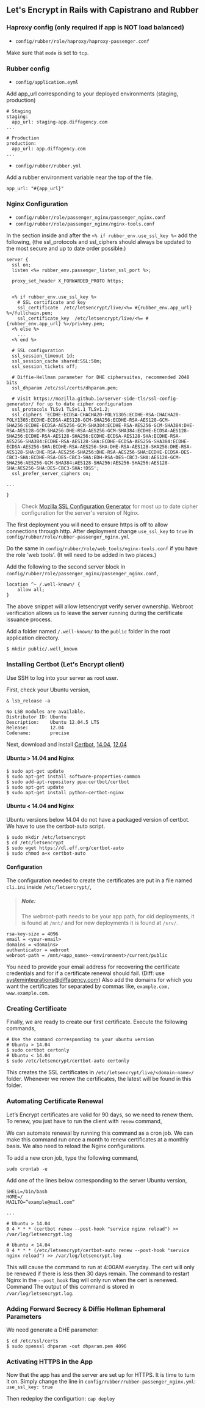 ## Let's Encrypt in Rails with Capistrano and Rubber

### Haproxy config (only required if app is NOT load balanced)
* `config/rubber/role/haproxy/haproxy-passenger.conf`

Make sure that `mode` is set to `tcp`.
### Rubber config

* `config/application.eyml`

Add app_url corresponding to your deployed environments (staging, production)

```
# Staging
staging:
  app_url: staging-app.diffagency.com
...

# Production
production:
  app_url: app.diffagency.com
...
```

* `config/rubber/rubber.yml`

Add a rubber environment variable near the top of the file.

```
app_url: "#{app_url}"
```
### Nginx Configuration

* `config/rubber/role/passenger_nginx/passenger_nginx.conf`
* `config/rubber/role/passenger_nginx/nginx-tools.conf`

In the section inside and after the `<% if rubber_env.use_ssl_key %>` add the following, (the ssl\_protocols and ssl\_ciphers should always be updated to the most secure and up to date order possible.)

```
server {
  ssl on;
  listen <%= rubber_env.passenger_listen_ssl_port %>;

  proxy_set_header X_FORWARDED_PROTO https;


  <% if rubber_env.use_ssl_key %>
    # SSL certificate and key
    ssl_certificate  /etc/letsencrypt/live/<%= #{rubber_env.app_url} %>/fullchain.pem;
    ssl_certificate_key  /etc/letsencrypt/live/<%= #{rubber_env.app_url} %>/privkey.pem;
  <% else %>
    ...
  <% end %>

  # SSL configuration
  ssl_session_timeout 1d;
  ssl_session_cache shared:SSL:50m;
  ssl_session_tickets off;

  # Diffie-Hellman parameter for DHE ciphersuites, recommended 2048 bits
  ssl_dhparam /etc/ssl/certs/dhparam.pem;

  # Visit https://mozilla.github.io/server-side-tls/ssl-config-generator/ for up to date cipher configuration
  ssl_protocols TLSv1 TLSv1.1 TLSv1.2;
  ssl_ciphers 'ECDHE-ECDSA-CHACHA20-POLY1305:ECDHE-RSA-CHACHA20-POLY1305:ECDHE-ECDSA-AES128-GCM-SHA256:ECDHE-RSA-AES128-GCM-SHA256:ECDHE-ECDSA-AES256-GCM-SHA384:ECDHE-RSA-AES256-GCM-SHA384:DHE-RSA-AES128-GCM-SHA256:DHE-RSA-AES256-GCM-SHA384:ECDHE-ECDSA-AES128-SHA256:ECDHE-RSA-AES128-SHA256:ECDHE-ECDSA-AES128-SHA:ECDHE-RSA-AES256-SHA384:ECDHE-RSA-AES128-SHA:ECDHE-ECDSA-AES256-SHA384:ECDHE-ECDSA-AES256-SHA:ECDHE-RSA-AES256-SHA:DHE-RSA-AES128-SHA256:DHE-RSA-AES128-SHA:DHE-RSA-AES256-SHA256:DHE-RSA-AES256-SHA:ECDHE-ECDSA-DES-CBC3-SHA:ECDHE-RSA-DES-CBC3-SHA:EDH-RSA-DES-CBC3-SHA:AES128-GCM-SHA256:AES256-GCM-SHA384:AES128-SHA256:AES256-SHA256:AES128-SHA:AES256-SHA:DES-CBC3-SHA:!DSS';
  ssl_prefer_server_ciphers on;

...

}
```

> Check [Mozilla SSL Configuration Generator](https://mozilla.github.io/server-side-tls/ssl-config-generator/) for most up to date cipher configuration for the server's version of Nginx.

The first deployment you will need to ensure https is off to allow connections through http.
After deployment change `use_ssl_key` to `true` in `config/rubber/role/rubber-passenger_nginx.yml`

Do the same in `config/rubber/role/web_tools/nginx-tools.conf` if you have the role 'web tools'. (It will need to be added in two places.)

Add the following to the second server block in `config/rubber/role/passenger_nginx/passenger_nginx.conf`,

```
location ^~ /.well-known/ {
    allow all;
}
```

The above snippet will allow letsencrypt verify server ownership. Webroot
verification allows us to leave the server running during the certificate issuance process.

Add a folder named `/.well-known/` to the `public` folder in the root application directory.

```
$ mkdir public/.well_known
```

### Installing Certbot (Let's Encrypt client)
Use SSH to log into your server as root user. 

First, check your Ubuntu version,

```
& lsb_release -a

No LSB modules are available.
Distributor ID: Ubuntu
Description:    Ubuntu 12.04.5 LTS
Release:        12.04
Codename:       precise
```

Next, download and install [Certbot](https://certbot.eff.org/), [14.04](https://certbot.eff.org/lets-encrypt/ubuntutrusty-nginx),
[12.04](https://certbot.eff.org/lets-encrypt/ubuntuother-nginx)


#### Ubuntu > 14.04 and Nginx
```
$ sudo apt-get update
$ sudo apt-get install software-properties-common
$ sudo add-apt-repository ppa:certbot/certbot
$ sudo apt-get update
$ sudo apt-get install python-certbot-nginx 
```
#### Ubuntu < 14.04 and Nginx

Ubuntu versions below 14.04 do not have a packaged version of certbot. We have to use the certbot-auto script.

```
$ sudo mkdir /etc/letsencrypt
$ cd /etc/letsencrypt
$ sudo wget https://dl.eff.org/certbot-auto
$ sudo chmod a+x certbot-auto
```

#### Configuration
The configuration needed to create the certificates are put in a file named `cli.ini` inside `/etc/letsencrypt/`,

> ##### Note:
> The webroot-path needs to be your app path, for old deployments, it is found at
> `/mnt/` and for new deployments it is found at `/srv/`.

```
rsa-key-size = 4096
email = <your-email>
domains = <domains>
authenticator = webroot
webroot-path = /mnt/<app_name>-<environment>/current/public
```

You need to provide your email address for recovering the certificate credentials and for if a certificate renewal should fail. (Diff: use systemintegrations@diffagency.com) Also add the domains for which you want the certificates for separated by commas like, `example.com, www.example.com`.

### Creating Certificate
Finally, we are ready to create our first certificate. Execute the following commands,

```
# Use the command corresponding to your ubuntu version
# Ubuntu > 14.04
$ sudo certbot certonly
# Ubuntu < 14.04
$ sudo /etc/letsencrypt/certbot-auto certonly
```

This creates the SSL certificates in `/etc/letsencrypt/live/<domain-name>/` folder. Whenever we renew the certificates, the latest will be found in this folder.

### Automating Certificate Renewal
Let’s Encrypt certificates are valid for 90 days, so we need to renew them. To renew, you just have to run the client with `renew` command,

We can automate renewal by running this command as a cron job. We can make this command run once a month to renew certificates at a monthly basis. We also need to reload the Nginx configurations.

To add a new cron job, type the following command,

`sudo crontab -e`

Add one of the lines below corresponding to the server Ubuntu version,

```
SHELL=/bin/bash
HOME=/
MAILTO=”example@mail.com”

...

# Ubuntu > 14.04
0 4 * * * (certbot renew --post-hook "service nginx reload") >> /var/log/letsencrypt.log

# Ubuntu < 14.04
0 4 * * * (/etc/letsencrypt/certbot-auto renew --post-hook "service nginx reload") >> /var/log/letsencrypt.log
```

This will cause the command to run at 4:00AM everyday. The cert will only be renewed if there is less then 30 days remain. The command to restart Nginx in the `--post_hook` flag will  only run when the cert is renewed. Command The output of this command is stored in `/var/log/letsencrypt.log`.

### Adding Forward Secrecy & Diffie Hellman Ephemeral Parameters
We need generate a DHE parameter:

```
$ cd /etc/ssl/certs
$ sudo openssl dhparam -out dhparam.pem 4096
```

### Activating HTTPS in the App
Now that the app has and the server are set up for HTTPS. It is time to turn it on. 
Simply change the line in `config/rubber/rubber-passenger_nginx.yml`:
`use_ssl_key: true`

Then redeploy the configurtion: `cap deploy`

